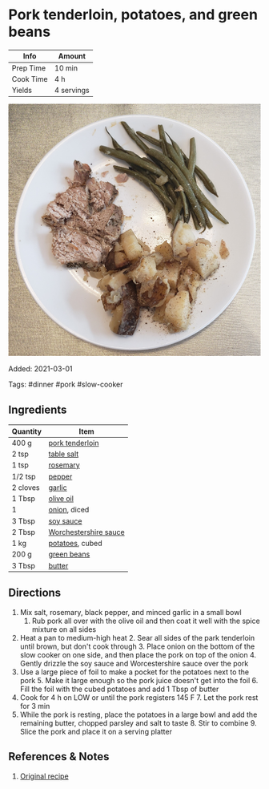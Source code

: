 # Pork tenderloin, potatoes, and green beans

| Info      | Amount     |
| --------- | ---------- |
| Prep Time | 10 min     |
| Cook Time | 4 h        |
| Yields    | 4 servings |

![Pork tenderloin, potatoes, and green beans](/_assets/pork-tenderloin-potatoes-beans.jpg)

Added: 2021-03-01

Tags: #dinner #pork #slow-cooker

## Ingredients

| Quantity | Item                                                                |
| -------- | ------------------------------------------------------------------- |
| 400 g    | [pork tenderloin](../_ingredients/pork%20tenderloin.md)             |
| 2 tsp    | [table salt](../_ingredients/table%20salt.md)                       |
| 1 tsp    | [rosemary](../_ingredients/rosemary.md)                             |
| 1/2 tsp  | [pepper](../_ingredients/pepper.md)                                 |
| 2 cloves | [garlic](../_ingredients/garlic.md)                                 |
| 1 Tbsp   | [olive oil](../_ingredients/olive%20oil.md)                         |
| 1        | [onion](../_ingredients/onion.md), diced                            |
| 3 Tbsp   | [soy sauce](../_ingredients/soy%20sauce.md)                         |
| 2 Tbsp   | [Worchestershire sauce](../_ingredients/worchestershire%20sauce.md) |
| 1 kg     | [potatoes](../_ingredients/potato.md), cubed                        |
| 200 g    | [green beans](../_ingredients/green%20beans.md)                     |
| 3 Tbsp   | [butter](../_ingredients/butter.md)                                 |

## Directions

1. Mix salt, rosemary, black pepper, and minced garlic in a small bowl
    1. Rub pork all over with the olive oil and then coat it well with the spice mixture on all sides
2. Heat a pan to medium-high heat
    2. Sear all sides of the park tenderloin until brown, but don't cook through
    3. Place onion on the bottom of the slow cooker on one side, and then place the pork on top of the onion
    4. Gently drizzle the soy sauce and Worcestershire sauce over the pork
3. Use a large piece of foil to make a pocket for the potatoes next to the pork
    5. Make it large enough so the pork juice doesn't get into the foil
    6. Fill the foil with the cubed potatoes and add 1 Tbsp of butter
4. Cook for 4 h on LOW or until the pork registers 145 F
    7. Let the pork rest for 3 min
5. While the pork is resting, place the potatoes in a large bowl and add the remaining butter, chopped parsley and salt to taste
    8. Stir to combine
    9. Slice the pork and place it on a serving platter

## References & Notes

1. [Original recipe](https://www.blessthismessplease.com/slow-cooker-pork-tenderloin-and-potatoes/)
